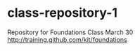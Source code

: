 # class-repository-1
Repository for Foundations Class March 30 http://training.github.com/kit/foundations

